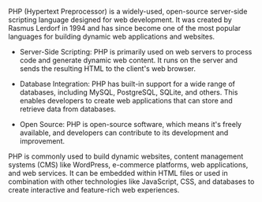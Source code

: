 PHP (Hypertext Preprocessor) is a widely-used, open-source server-side scripting language designed for web development. It was created by Rasmus Lerdorf in 1994 and has since become one of the most popular languages for building dynamic web applications and websites.

- Server-Side Scripting: PHP is primarily used on web servers to process code and generate dynamic web content. It runs on the server and sends the resulting HTML to the client's web browser.

- Database Integration: PHP has built-in support for a wide range of databases, including MySQL, PostgreSQL, SQLite, and others. This enables developers to create web applications that can store and retrieve data from databases.

- Open Source: PHP is open-source software, which means it's freely available, and developers can contribute to its development and improvement.

PHP is commonly used to build dynamic websites, content management systems (CMS) like WordPress, e-commerce platforms, web applications, and web services. It can be embedded within HTML files or used in combination with other technologies like JavaScript, CSS, and databases to create interactive and feature-rich web experiences.

[1]: https://en.wikipedia.org/wiki/php